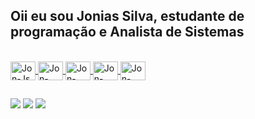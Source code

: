 ##  Oii eu sou Jonias Silva, estudante de programação e Analista de Sistemas  
<div align="center">
  <a href="https://github.com/Jonfrontend">
</div>



<div style="display: inline_block"><br>
  <img align="center" alt="Jon-Js" height="30" width="40" src="https://raw.githubusercontent.com/devicons/devicon/master/icons/javascript/javascript-plain .svg">
  <img align="center" alt="Jon-React" height="30" width="40" src="https://raw.githubusercontent.com/devicons/devicon/master/icons/react/react-original .svg">
  <img align="center" alt="Jon-HTML" height="30" width="40" src="https://raw.githubusercontent.com/devicons/devicon/master/icons/html5/html5-original .svg">
  <img align="center" alt="Jon-CSS" height="30" width="40" src="https://raw.githubusercontent.com/devicons/devicon/master/icons/css3/css3-original .svg">
  <img align="center" alt="Jon-Python" height="30" width="40" src="https://raw.githubusercontent.com/devicons/devicon/master/icons/python/python-original .svg">

</div>
  
  ##
 
<div>
 
  <a href="https://instagram.com/Jonszz" target="_blank"><img src="https://img.shields.io/badge/-Instagram-%23E4405F?style=for-the- badge&logo=instagram&logoColor=white" target="_blank"></a>
  <a href = "mailto:jonias.silvaa@gmail.com"><img src="https://img.shields.io/badge/-Gmail-%23333?style=for-the-badge&logo=gmail&logoColor=white" alvo ="_blank"></a>
  <a href="https:https://www.linkedin.com/in/jonias-silva-dev/" target="_blank"><img src="https://img.shields.io/badge/-LinkedIn-% 230077B5?style=for-the-badge&logo=linkedin&logoColor=white" target="_blank"></a>
  
</div>
